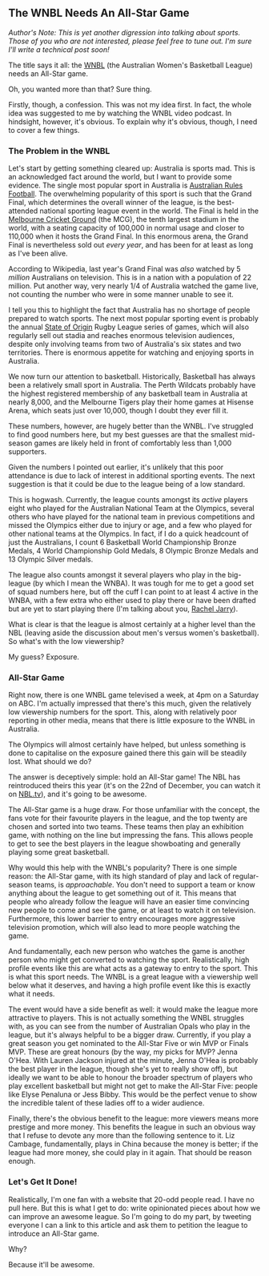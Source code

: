 ## The WNBL Needs An All-Star Game

_Author's Note: This is yet another digression into talking about sports.
Those of you who are not interested, please feel free to tune out. I'm sure
I'll write a technical post soon!_

The title says it all: the [WNBL](http://www.wnbl.com.au/) (the Australian
Women's Basketball League) needs an All-Star game.

Oh, you wanted more than that? Sure thing.

Firstly, though, a confession. This was not my idea first. In fact, the whole
idea was suggested to me by watching the WNBL video podcast. In hindsight,
however, it's obvious. To explain why it's obvious, though, I need to cover a
few things.

### The Problem in the WNBL

Let's start by getting something cleared up: Australia is sports mad. This is
an acknowledged fact around the world, but I want to provide some evidence.
The single most popular sport in Australia is
[Australian Rules Football](http://en.wikipedia.org/wiki/Australian_rules_football).
The overwhelming popularity of this sport is such that the Grand Final, which
determines the overall winner of the league, is the best-attended national
sporting league event in the world. The Final is held in the
[Melbourne Cricket Ground](http://en.wikipedia.org/wiki/MCG) (the MCG), the
tenth largest stadium in the world, with a seating capacity of 100,000 in
normal usage and closer to 110,000 when it hosts the Grand Final. In this
enormous arena, the Grand Final is nevertheless sold out _every year_, and has
been for at least as long as I've been alive.

According to Wikipedia, last year's Grand Final was _also_ watched by 5
_million_ Australians on television. This is in a nation with a population of
22 million. Put another way, very nearly 1/4 of Australia watched the game
live, not counting the number who were in some manner unable to see it.

I tell you this to highlight the fact that Australia has no shortage of people
prepared to watch sports. The next most popular sporting event is probably the
annual [State of Origin](http://en.wikipedia.org/wiki/State_of_Origin_series)
Rugby League series of games, which will also regularly sell out stadia and
reaches enormous television audiences, despite only involving teams from two
of Australia's six states and two territories. There is enormous appetite for
watching and enjoying sports in Australia.

We now turn our attention to basketball. Historically, Basketball has always
been a relatively small sport in Australia. The Perth Wildcats probably have
the highest registered membership of any basketball team in Australia at
nearly 8,000, and the Melbourne Tigers play their home games at Hisense Arena,
which seats just over 10,000, though I doubt they ever fill it.

These numbers, however, are hugely better than the WNBL. I've struggled to
find good numbers here, but my best guesses are that the smallest mid-season
games are likely held in front of comfortably less than 1,000 supporters.

Given the numbers I pointed out earlier, it's unlikely that this poor
attendance is due to lack of interest in additional sporting events. The next
suggestion is that it could be due to the league being of a low standard.

This is hogwash. Currently, the league counts amongst its _active_ players
eight who played for the Australian National Team at the Olympics, several
others who have played for the national team in previous competitions and
missed the Olympics either due to injury or age, and a few who played for
other national teams at the Olympics. In fact, if I do a quick headcount of
just the Australians, I count 6 Basketball World Championship Bronze Medals,
4 World Championship Gold Medals, 8 Olympic Bronze Medals and 13 Olympic
Silver medals.

The league also counts amongst it several players who play in the big-league
(by which I mean the WNBA). It was tough for me to get a good set of squad
numbers here, but off the cuff I can point to at least 4 active in the WNBA,
with a few extra who either used to play there or have been drafted but are
yet to start playing there (I'm talking about you,
[Rachel Jarry](https://twitter.com/rmjarry)).

What is clear is that the league is almost certainly at a higher level than
the NBL (leaving aside the discussion about men's versus women's basketball).
So what's with the low viewership?

My guess? Exposure.

### All-Star Game

Right now, there is one WNBL game televised a week, at 4pm on a Saturday on
ABC. I'm actually impressed that there's this much, given the relatively low
viewership numbers for the sport. This, along with relatively poor reporting
in other media, means that there is little exposure to the WNBL in Australia.

The Olympics will almost certainly have helped, but unless something is done
to capitalise on the exposure gained there this gain will be steadily lost.
What should we do?

The answer is deceptively simple: hold an All-Star game! The NBL has
reintroduced theirs this year (it's on the 22nd of December, you can watch
it on [NBL.tv](http://www.nbl.tv/)), and it's going to be awesome.

The All-Star game is a huge draw. For those unfamiliar with the concept, the
fans vote for their favourite players in the league, and the top twenty are
chosen and sorted into two teams. These teams then play an exhibition game,
with nothing on the line but impressing the fans. This allows people to get to
see the best players in the league showboating and generally playing some
great basketball.

Why would this help with the WNBL's popularity? There is one simple reason:
the All-Star game, with its high standard of play and lack of regular-season
teams, is _approachable_. You don't need to support a team or know anything
about the league to get something out of it. This means that people who
already follow the league will have an easier time convincing new people to
come and see the game, or at least to watch it on television. Furthermore,
this lower barrier to entry encourages more aggressive television promotion,
which will also lead to more people watching the game.

And fundamentally, each new person who watches the game is another person who
might get converted to watching the sport. Realistically, high profile events
like this are what acts as a gateway to entry to the sport. This is what this
sport needs. The WNBL is a great league with a viewership well below what it
deserves, and having a high profile event like this is exactly what it needs.

The event would have a side benefit as well: it would make the league more
attractive to players. This is not actually something the WNBL struggles with,
as you can see from the number of Australian Opals who play in the league,
but it's always helpful to be a bigger draw. Currently, if you play a great
season you get nominated to the All-Star Five or win MVP or Finals MVP. These
are great honours (by the way, my picks for MVP? Jenna O'Hea. With Lauren
Jackson injured at the minute, Jenna O'Hea is probably the best player in the
league, though she's yet to really show off), but ideally we want to be able
to honour the broader spectrum of players who play excellent basketball but
might not get to make the All-Star Five: people like Elyse Penaluna or Jess
Bibby. This would be the perfect venue to show the incredible talent of these
ladies off to a wider audience.

Finally, there's the obvious benefit to the league: more viewers means more
prestige and more money. This benefits the league in such an obvious way that
I refuse to devote any more than the following sentence to it. Liz Cambage,
fundamentally, plays in China because the money is better; if the league had
more money, she could play in it again. That should be reason enough.

### Let's Get It Done!

Realistically, I'm one fan with a website that 20-odd people read. I have no
pull here. But this is what I get to do: write opinionated pieces about how
we can improve an awesome league. So I'm going to do my part, by tweeting
everyone I can a link to this article and ask them to petition the league to
introduce an All-Star game.

Why?

Because it'll be awesome.
